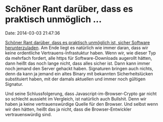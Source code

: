 Schöner Rant darüber, dass es praktisch unmöglich \...
======================================================

Date: 2014-03-03 21:47:36

[Schöner Rant darüber, dass es praktisch unmöglich ist, sicher Software
herunterzuladen](http://noncombatant.org/2014/03/03/downloading-software-safely-is-nearly-impossible/).
Am Ende liegt es natürlich wie immer daran, dass wir keine ordentliche
Vertrauens-Infrastuktur haben. Wenn wir, wie dieser Typ da mehrfach
fordert, alle https für Software-Downloads augerollt hätten, dann heißt
das noch lange nicht, dass alles sicher ist. Dann kann immer noch jemand
den Server gehackt haben. Signaturen bringen auch nichts, denn da kann
ja jemand ein altes Binary mit bekannten Sicherheitslücken substituiert
haben, mit der damals aktuellen und immer noch gültigen Signatur.

Und seine Schlussfolgerung, dass Javascript-im-Browser-Crypto gar nicht
so schlecht aussieht im Vergleich, ist natürlich auch Bullshit. Denn wir
haben ja keine vertrauenswürdige Quelle für den Browser. Und selbst wenn
wir den hätten, heißt das ja nicht, dass die Browser-Entwickler
vertrauenswürdig sind.
